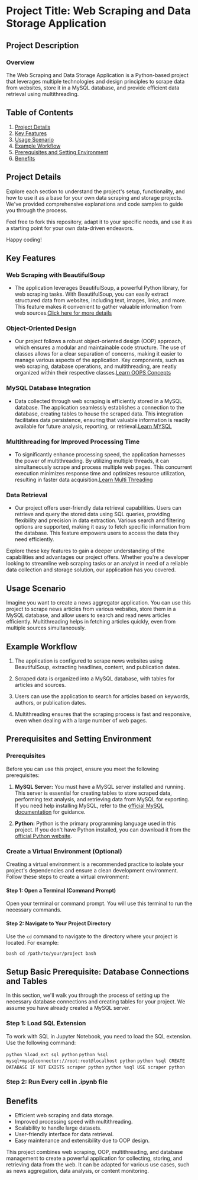 # Project Title: Web Scraping and Data Storage Application

## Project Description

### Overview
The Web Scraping and Data Storage Application is a Python-based project that leverages multiple technologies and design principles to scrape data from websites, store it in a MySQL database, and provide efficient data retrieval using multithreading.

## Table of Contents

1. [Project Details](#Project-Details)
2. [Key Features](#Key-Features)
3. [Usage Scenario](#Usage-Scenario)
4. [Example Workflow](#Example-Workflow)
5. [Prerequisites and Setting Environment](#prerequisites-and-setting-environment)
6. [Benefits](#Benefits)

## Project Details

Explore each section to understand the project's setup, functionality, and how to use it as a base for your own data scraping and storage projects. We've provided comprehensive explanations and code samples to guide you through the process.

Feel free to fork this repository, adapt it to your specific needs, and use it as a starting point for your own data-driven endeavors.

Happy coding!


## Key Features

### Web Scraping with BeautifulSoup
- The application leverages BeautifulSoup, a powerful Python library, for web scraping tasks. With BeautifulSoup, you can easily extract structured data from websites, including text, images, links, and more. This feature makes it convenient to gather valuable information from web sources.[Click here for more details](https://www.crummy.com/software/BeautifulSoup/)

### Object-Oriented Design
- Our project follows a robust object-oriented design (OOP) approach, which ensures a modular and maintainable code structure. The use of classes allows for a clear separation of concerns, making it easier to manage various aspects of the application. Key components, such as web scraping, database operations, and multithreading, are neatly organized within their respective classes.[Learn OOPS Concepts](https://www.notion.so/Object-Oriented-Programming-3ef6aeb57267466d83d5a4f6f5b07432)

### MySQL Database Integration
- Data collected through web scraping is efficiently stored in a MySQL database. The application seamlessly establishes a connection to the database, creating tables to house the scraped data. This integration facilitates data persistence, ensuring that valuable information is readily available for future analysis, reporting, or retrieval.[Learn MYSQL](https://www.notion.so/MySQL-ac550b91409944729a43faa7bfbd5a00)

### Multithreading for Improved Processing Time
- To significantly enhance processing speed, the application harnesses the power of multithreading. By utilizing multiple threads, it can simultaneously scrape and process multiple web pages. This concurrent execution minimizes response time and optimizes resource utilization, resulting in faster data acquisition.[Learn Multi Threading](https://www.notion.so/Threading-Multi-Processing-b82248211ad048f58d9b0df9304ad636)

### Data Retrieval
- Our project offers user-friendly data retrieval capabilities. Users can retrieve and query the stored data using SQL queries, providing flexibility and precision in data extraction. Various search and filtering options are supported, making it easy to fetch specific information from the database. This feature empowers users to access the data they need efficiently.

Explore these key features to gain a deeper understanding of the capabilities and advantages our project offers. Whether you're a developer looking to streamline web scraping tasks or an analyst in need of a reliable data collection and storage solution, our application has you covered.

## Usage Scenario
Imagine you want to create a news aggregator application. You can use this project to scrape news articles from various websites, store them in a MySQL database, and allow users to search and read news articles efficiently. Multithreading helps in fetching articles quickly, even from multiple sources simultaneously.

## Example Workflow
1. The application is configured to scrape news websites using BeautifulSoup, extracting headlines, content, and publication dates.

2. Scraped data is organized into a MySQL database, with tables for articles and sources.

3. Users can use the application to search for articles based on keywords, authors, or publication dates.

4. Multithreading ensures that the scraping process is fast and responsive, even when dealing with a large number of web pages.

## Prerequisites and Setting Environment

### Prerequisites

Before you can use this project, ensure you meet the following prerequisites:

1. **MySQL Server:** You must have a MySQL server installed and running. This server is essential for creating tables to store scraped data, performing text analysis, and retrieving data from MySQL for exporting. If you need help installing MySQL, refer to the [official MySQL documentation](https://dev.mysql.com/doc/mysql-installation-excerpt/5.7/en/) for guidance.

2. **Python:** Python is the primary programming language used in this project. If you don't have Python installed, you can download it from the [official Python website](https://www.python.org/downloads/).

### Create a Virtual Environment (Optional)

Creating a virtual environment is a recommended practice to isolate your project's dependencies and ensure a clean development environment. Follow these steps to create a virtual environment:

#### Step 1: Open a Terminal (Command Prompt)

Open your terminal or command prompt. You will use this terminal to run the necessary commands.

#### Step 2: Navigate to Your Project Directory

Use the `cd` command to navigate to the directory where your project is located. For example:

```bash cd /path/to/your/project bash```

## Setup Basic Prerequisite: Database Connections and Tables

In this section, we'll walk you through the process of setting up the necessary database connections and creating tables for your project. We assume you have already created a MySQL server.

### Step 1: Load SQL Extension

To work with SQL in Jupyter Notebook, you need to load the SQL extension. Use the following command:

```python %load_ext sql python```
```python %sql mysql+mysqlconnector://root:root@localhost python```
```python %sql CREATE DATABASE IF NOT EXISTS scraper python```
```python %sql USE scraper python```

### Step 2: Run Every cell in .ipynb file

## Benefits
- Efficient web scraping and data storage.
- Improved processing speed with multithreading.
- Scalability to handle large datasets.
- User-friendly interface for data retrieval.
- Easy maintenance and extensibility due to OOP design.

This project combines web scraping, OOP, multithreading, and database management to create a powerful application for collecting, storing, and retrieving data from the web. It can be adapted for various use cases, such as news aggregation, data analysis, or content monitoring.
